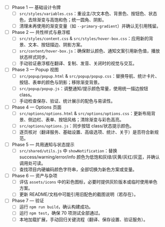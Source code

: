 - [ ] Phase 1 — 基础设计令牌
  - [ ] `src/styles/variables.css`：重设主/次文本色、背景色、按钮色、状态色，去除渐变与高饱和色；统一圆角、阴影。
  - [ ] 清理未再使用的渐变变量（如 `--primary-gradient`）并确认无引用残留。
- [ ] Phase 2 — 共性样式与悬浮框
  - [ ] `src/styles/content.css` & `src/styles/hover-box.css`：应用新的背景、文本、按钮描边、阴影方案。
  - [ ] `src/content/hover-box.js`：确保默认颜色、通知文案引用新色值，播放状态样式同步。
  - [ ] 手动验证悬浮框在翻译、复制、发音、关闭时的视觉与交互。
- [ ] Phase 3 — Popup 视图
  - [ ] `src/popup/popup.html` & `src/popup/popup.css`：替换导航、统计卡片、按钮、表单的颜色与阴影；移除渐变背景。
  - [ ] `src/popup/popup.js`：调整通知/提示颜色常量，使用统一描边按钮 class。
  - [ ] 手动检查保存、验证、统计展示的配色与易读性。
- [ ] Phase 4 — Options 页面
  - [ ] `src/options/options.html` & `src/options/options.css`：更新布局背景、侧边栏、表单、按钮风格；清除渐变与彩色高亮。
  - [ ] `src/options/options.js`：同步按钮 class/状态提示颜色。
  - [ ] 逐页核对（翻译服务、基础设置、高级选项、统计、关于）是否符合新规范。
- [ ] Phase 5 — 共用通知与状态提示
  - [ ] `src/shared/utils.js` 中 `showNotification`：替换 success/warning/error/info 颜色为低饱和灰绿/灰黄/灰红/灰蓝，并确认调用处可读。
  - [ ] 查找项目内硬编码颜色字符串，全部切换为新色方案或变量。
- [ ] Phase 6 — 资产与杂项
  - [ ] 评估 `assets/icons` 中的彩色图标，必要时提供灰阶版本或临时使用单色方案。
  - [ ] 更新 README/文档中可能引用旧配色的截图说明（若存在）。
- [ ] Phase 7 — 验证
  - [ ] 运行 `npm run build`，确认构建成功。
  - [ ] 运行 `npm test`，确保 70 项测试全部通过。
  - [ ] 本地加载扩展，手动回归关键流程（翻译、保存设置、验证服务）。
